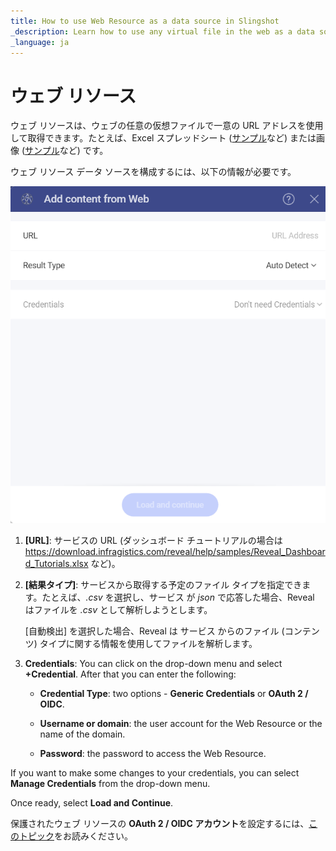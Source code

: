 ```yaml
---
title: How to use Web Resource as a data source in Slingshot 
_description: Learn how to use any virtual file in the web as a data source in Slingshot to advance your work.
_language: ja
---
```


# ウェブ リソース

ウェブ リソースは、ウェブの任意の仮想ファイルで一意の URL アドレスを使用して取得できます。たとえば、Excel スプレッドシート ([サンプル](https://download.infragistics.com/reveal/help/samples/Reveal_Dashboard_Tutorials.xlsx)など) または画像 ([サンプル](http://www.infragistics.com/media/442175/home-header-shots.png)など) です。

ウェブ リソース データ ソースを構成するには、以下の情報が必要です。

<img src="images/web-resource.png" alt="Configure Web resource connection" class="responsive-img"/>

1.  **[URL]**: サービスの URL (ダッシュボード チュートリアルの場合は <https://download.infragistics.com/reveal/help/samples/Reveal_Dashboard_Tutorials.xlsx> など)。

3. **[結果タイプ]**:  サービスから取得する予定のファイル タイプを指定できます。たとえば、*.csv* を選択し、サービス が *json* で応答した場合、Reveal はファイルを *.csv* として解析しようとします。

    [自動検出] を選択した場合、Reveal は サービス からのファイル (コンテンツ) タイプに関する情報を使用してファイルを解析します。

4.  **Credentials**: You can click on the drop-down menu and select **+Credential**. After that you can enter the following:

      - **Credential Type**: two options - **Generic Credentials** or **OAuth 2 / OIDC**.

      - **Username or domain**: the user account for the Web Resource or the name of the domain.

      - **Password**: the password to access the Web Resource.

  If you want to make some changes to your credentials, you can select **Manage Credentials** from the drop-down menu.

Once ready, select **Load and Continue**.

保護されたウェブ リソースの **OAuth 2 / OIDC アカウント**を設定するには、[このトピック](~/jp/datasources/oauth-2-oidc-user-authentication.html)をお読みください。
